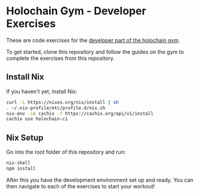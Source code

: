 # Holochain Gym - Developer Exercises

These are code exercises for the [developer part of the holochain gym](https://holochain-gym.github.io/developers/).

To get started, clone this repository and follow the guides on the gym to complete the exercises from this repository.

## Install Nix

If you haven't yet, install Nix:

```bash
curl -L https://nixos.org/nix/install | sh
. ~/.nix-profile/etc/profile.d/nix.sh
nix-env -iA cachix -f https://cachix.org/api/v1/install
cachix use holochain-ci
```

## Nix Setup

Go into the root folder of this repository and run:

```bash
nix-shell
npm install
```

After this you have the development environment set up and ready. You can then navigate to each of the exercises to start your workout!
